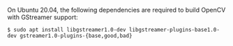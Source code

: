On Ubuntu 20.04, the following dependencies are required to build OpenCV with GStreamer support:

```
$ sudo apt install libgstreamer1.0-dev libgstreamer-plugins-base1.0-dev gstreamer1.0-plugins-{base,good,bad}
```